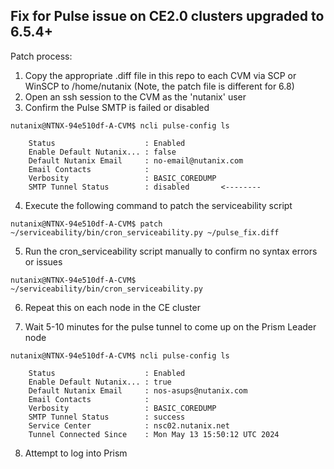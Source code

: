 ## Fix for Pulse issue on CE2.0 clusters upgraded to 6.5.4+

Patch process:

1.  Copy the appropriate .diff file in this repo to each CVM via SCP or WinSCP to /home/nutanix (Note, the patch file is different for 6.8)
2.  Open an ssh session to the CVM as the 'nutanix' user
3.  Confirm the Pulse SMTP is failed or disabled

```
nutanix@NTNX-94e510df-A-CVM$ ncli pulse-config ls

    Status                    : Enabled
    Enable Default Nutanix... : false
    Default Nutanix Email     : no-email@nutanix.com
    Email Contacts            : 
    Verbosity                 : BASIC_COREDUMP
    SMTP Tunnel Status        : disabled       <--------
```

4.  Execute the following command to patch the serviceability script

```
nutanix@NTNX-94e510df-A-CVM$ patch ~/serviceability/bin/cron_serviceability.py ~/pulse_fix.diff
```
5. Run the cron_serviceability script manually to confirm no syntax errors or issues
```
nutanix@NTNX-94e510df-A-CVM$ ~/serviceability/bin/cron_serviceability.py
```
6.  Repeat this on each node in the CE cluster

7.  Wait 5-10 minutes for the pulse tunnel to come up on the Prism Leader node

```
nutanix@NTNX-94e510df-A-CVM$ ncli pulse-config ls

    Status                    : Enabled
    Enable Default Nutanix... : true
    Default Nutanix Email     : nos-asups@nutanix.com
    Email Contacts            :
    Verbosity                 : BASIC_COREDUMP
    SMTP Tunnel Status        : success
    Service Center            : nsc02.nutanix.net
    Tunnel Connected Since    : Mon May 13 15:50:12 UTC 2024
  ```
 
8. Attempt to log into Prism

